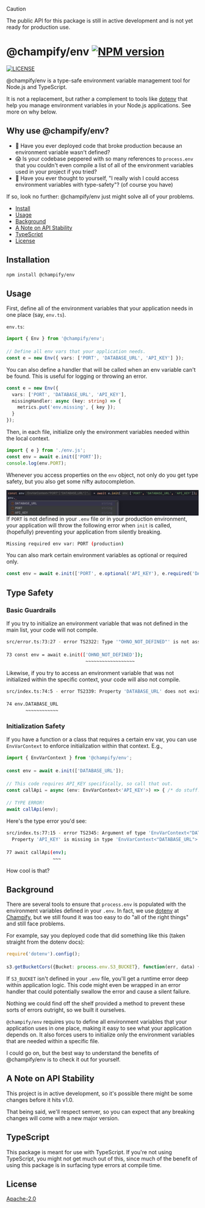 > [!CAUTION]
> The public API for this package is still in active development and is not yet ready for production use.

# @champify/env [![NPM version](https://img.shields.io/npm/v/@champify/env.svg?style=flat-square)](https://www.npmjs.com/package/@champify/env)

[![LICENSE](https://img.shields.io/github/license/champifyio/env.svg)](LICENSE)

@champify/env is a type-safe environment variable management tool for Node.js and TypeScript.

It is not a replacement, but rather a complement to tools like [dotenv](https://www.npmjs.com/package/dotenv) that help you manage environment variables in your Node.js applications. See more on why below.

## Why use @champify/env?

* 🫥 Have you ever deployed code that broke production because an environment variable wasn't defined? 
* 😱 Is your codebase peppered with so many references to `process.env` that you couldn't even compile a list of all of the environment variables used in your project if you tried?
* 🤔 Have you ever thought to yourself, "I really wish I could access environment variables with type-safety"? (of course you have)

If so, look no further: @champify/env just might solve all of your problems.

* [Install](#installation)
* [Usage](#usage)
* [Background](#background)
* [A Note on API Stability](#a-note-on-api-stability)
* [TypeScript](#typescript)
* [License](#license)

## Installation

```bash
npm install @champify/env
```

## Usage

First, define all of the environment variables that your application needs in one place (say, `env.ts`).

`env.ts`:
```typescript
import { Env } from '@champify/env';

// Define all env vars that your application needs.
const e = new Env({ vars: ['PORT', 'DATABASE_URL', 'API_KEY'] });
```

You can also define a handler that will be called when an env variable can't be found. This is useful for logging or throwing an error.

```typescript
const e = new Env({ 
  vars: ['PORT', 'DATABASE_URL', 'API_KEY'],
  missingHandler: async (key: string) => {
    metrics.put('env.missing', { key });
  }
});
```

Then, in each file, initialize only the environment variables needed within the local context.

```typescript
import { e } from './env.js';
const env = await e.init(['PORT']);
console.log(env.PORT);
```

Whenever you access properties on the `env` object, not only do you get type safety, but you also get some nifty autocompletion.

<img src="https://github.com/champifyio/env/blob/main/assets/autocomplete.png?raw=true" alt="autocompletion" align="left" />
<br/>

If `PORT` is not defined in your `.env` file or in your production environment, your application will throw the following error when `init` is called, (hopefully) preventing your application from silently breaking.

```bash
Missing required env var: PORT (production)
```

You can also mark certain environment variables as optional or required only.

```typescript
const env = await e.init(['PORT', e.optional('API_KEY'), e.required('DATABASE_URL')]);
```

## Type Safety

### Basic Guardrails

If you try to initialize an environment variable that was not defined in the main list, your code will not compile.

```bash
src/error.ts:73:27 - error TS2322: Type '"OHNO_NOT_DEFINED"' is not assignable to type '"PORT" | "DATABASE_URL" | "API_KEY" | EnvVarDefinition<"PORT" | "DATABASE_URL" | "API_KEY">'.

73 const env = await e.init(['OHNO_NOT_DEFINED']);
                             ~~~~~~~~~~~~~~~~~~
```

Likewise, if you try to access an environment variable that was not initialized within the specific context, your code will also not compile.

```bash
src/index.ts:74:5 - error TS2339: Property 'DATABASE_URL' does not exist on type 'EnvVarContext<"PORT">'.

74 env.DATABASE_URL
       ~~~~~~~~~~~~
```

### Initialization Safety

If you have a function or a class that requires a certain env var, you can use `EnvVarContext` to enforce initialization within that context. E.g.,

```typescript
import { EnvVarContext } from '@champify/env';

const env = await e.init(['DATABASE_URL']);

// This code requires API_KEY specifically, so call that out.
const callApi = async (env: EnvVarContext<'API_KEY'>) => { /* do stuff! */ }

// TYPE ERROR!
await callApi(env);
```

Here's the type error you'd see:

```bash
src/index.ts:77:15 - error TS2345: Argument of type 'EnvVarContext<"DATABASE_URL">' is not assignable to parameter of type 'EnvVarContext<"API_KEY">'.
  Property 'API_KEY' is missing in type 'EnvVarContext<"DATABASE_URL">' but required in type 'EnvVarContext<"API_KEY">'.

77 await callApi(env);
                 ~~~
```

How cool is that?

## Background

There are several tools to ensure that `process.env` is populated with the environment variables defined in your `.env`. In fact, we use [dotenv](https://www.npmjs.com/package/dotenv) at [Champify](https://champify.io), but we still found it was too easy to do "all of the right things" and still face problems.

For example, say you deployed code that did something like this (taken straight from the dotenv docs):

```typescript
require('dotenv').config();

s3.getBucketCors({Bucket: process.env.S3_BUCKET}, function(err, data) {});
```

If `S3_BUCKET` isn't defined in your `.env` file, you'll get a runtime error deep within application logic. This code might even be wrapped in an error handler that could potentially swallow the error and cause a silent failure.

Nothing we could find off the shelf provided a method to prevent these sorts of errors outright, so we built it ourselves.

`@champify/env` requires you to define all environment variables that your application uses in one place, making it easy to see what your application depends on. It also forces users to initialize only the environment variables that are needed within a specific file.

I could go on, but the best way to understand the benefits of @champify/env is to check it out for yourself.

## A Note on API Stability

This project is in active development, so it's possible there might be some changes before it hits v1.0.

That being said, we'll respect semver, so you can expect that any breaking changes will come with a new major version.

## TypeScript

This package is meant for use with TypeScript. If you're not using TypeScript, you might not get much out of this, since much of the benefit of using this package is in surfacing type errors at compile time.

## License

[Apache-2.0](./LICENSE)